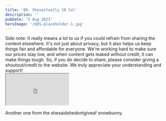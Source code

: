 ```yaml
---
title: '89. Shesactually 18 lol'
description: ''
pubDate: '5 Aug 2023'
heroImage: '/QOS-placeholder-1.jpg'
---
```

<div class="video_paragraph_header"> Side note: It really means a lot to us if you could refrain from sharing the content elsewhere. It's not just about privacy, but it also helps us keep things fair and affordable for everyone. We're working hard to make sure our prices stay low, and when content gets leaked without credit, it can make things tough. So, if you do decide to share, please consider giving a shoutout/credit to the website. We truly appreciate your understanding and support!</div>

<iframe src="https://drive.google.com/file/d/1rg1NLQztcTkLY3c14aGc_3dnc2e4WEgE/preview" width="200" height="100" allow="autoplay" allowfullscreen="allowfullscreen"></iframe> 

Another one from the shesaidshedontgiveaf snowbunny.
<br>
<br>
<!---<a class="read_more" href="https://drive.google.com/file/d/1rg1NLQztcTkLY3c14aGc_3dnc2e4WEgE/view?usp=sharing">Download</a>--->
